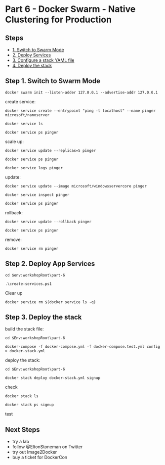 # Part 6 - Docker Swarm - Native Clustering for Production



## Steps

* [1. Switch to Swarm Mode](#1)
* [2. Deploy Services](#2)
* [3. Configure a stack YAML file](#3)
* [4. Deploy the stack](#4)


## <a name="1"></a>Step 1. Switch to Swarm Mode

```
docker swarm init --listen-adder 127.0.0.1 --advertise-addr 127.0.0.1
```

create service:

```
docker service create --entrypoint "ping -t localhost" --name pinger microsoft/nanoserver

docker service ls

docker service ps pinger
```

scale up:

```
docker service update --replicas=5 pinger

docker service ps pinger

docker service logs pinger
```


update:

```
docker service update --image microsoft/windowsservercore pinger

docker service inspect pinger

docker service ps pinger
```

rollback:

```
docker service update --rollback pinger

docker service ps pinger
```

remove:

```
docker service rm pinger
```

## <a name="2"></a>Step 2. Deploy App Services

```
cd $env:workshopRoot\part-6

.\create-services.ps1
```

Clear up

```
docker service rm $(docker service ls -q)
```


## <a name="1"></a>Step 3. Deploy the stack

build the stack file:

```
cd $Env:workshopRoot\part-6

docker-compose -f docker-compose.yml -f docker-compose.test.yml config > docker-stack.yml
```

deploy the stack:

```
cd $Env:workshopRoot\part-6

docker stack deploy docker-stack.yml signup
```

check

```
docker stack ls

docker stack ps signup
```

test

## Next Steps

- try a lab
- follow @EltonStoneman on Twitter
- try out Image2Docker
- buy a ticket for DockerCon